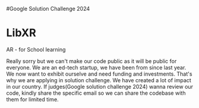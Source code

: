 #Google Solution Challenge 2024

# LibXR
AR - for School learning

Really sorry but we can't make our code public as it will be public for everyone. We are an ed-tech startup, we have been from since last year. We now want to exhibit ourselve and need funding and investments. That's why we are applying in solution challenge. We have created a lot of impact in our country. If judges(Google solution challenge 2024) wanna review our code, kindly share the specific email so we can share the codebase with them for limited time.
